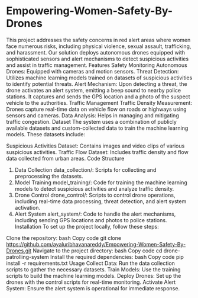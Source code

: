 # Empowering-Women-Safety-By-Drones
This project addresses the safety concerns in red alert areas where women face numerous risks, including physical violence, sexual assault, trafficking, and harassment. Our solution deploys autonomous drones equipped with sophisticated sensors and alert mechanisms to detect suspicious activities and assist in traffic management.
Features
Safety Monitoring
Autonomous Drones: Equipped with cameras and motion sensors.
Threat Detection: Utilizes machine learning models trained on datasets of suspicious activities to identify potential threats.
Alert Mechanism: Upon detecting a threat, the drone activates an alert system, emitting a beep sound to nearby police stations. It captures and sends the GPS location and a photo of the suspect vehicle to the authorities.
Traffic Management
Traffic Density Measurement: Drones capture real-time data on vehicle flow on roads or highways using sensors and cameras.
Data Analysis: Helps in managing and mitigating traffic congestion.
Dataset
The system uses a combination of publicly available datasets and custom-collected data to train the machine learning models. These datasets include:

Suspicious Activities Dataset: Contains images and video clips of various suspicious activities.
Traffic Flow Dataset: Includes traffic density and flow data collected from urban areas.
Code Structure
1. Data Collection
data_collection/: Scripts for collecting and preprocessing the datasets.
2. Model Training
model_training/: Code for training the machine learning models to detect suspicious activities and analyze traffic density.
3. Drone Control
drone_control/: Scripts to control drone operations, including real-time data processing, threat detection, and alert system activation.
4. Alert System
alert_system/: Code to handle the alert mechanisms, including sending GPS locations and photos to police stations.
Installation
To set up the project locally, follow these steps:

Clone the repository:
bash
Copy code
git clone https://github.com/ayaluribhavanareddy/Empowering-Women-Safety-By-Drones.git
Navigate to the project directory:
bash
Copy code
cd drone-patrolling-system
Install the required dependencies:
bash
Copy code
pip install -r requirements.txt
Usage
Collect Data: Run the data collection scripts to gather the necessary datasets.
Train Models: Use the training scripts to build the machine learning models.
Deploy Drones: Set up the drones with the control scripts for real-time monitoring.
Activate Alert System: Ensure the alert system is operational for immediate response.
